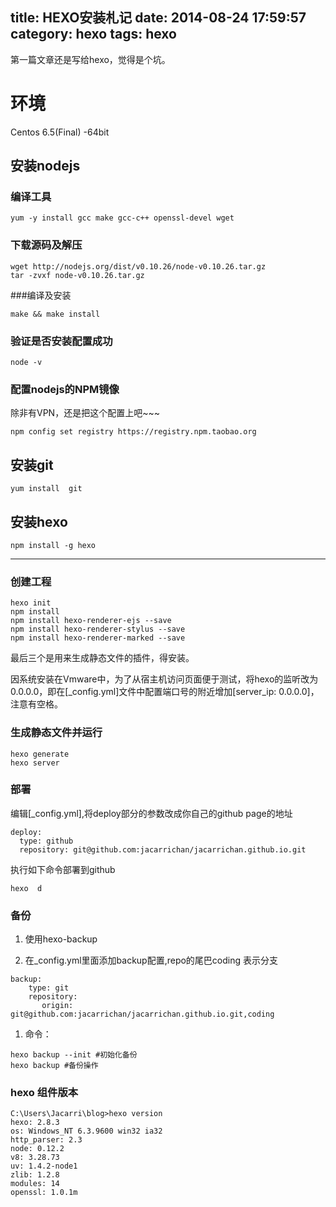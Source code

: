 title: HEXO安装札记
date: 2014-08-24 17:59:57
category: hexo
tags: hexo
---
第一篇文章还是写给hexo，觉得是个坑。



	   
	   
# 环境
Centos 6.5(Final) -64bit

## 安装nodejs 
### 编译工具
```
yum -y install gcc make gcc-c++ openssl-devel wget
```
### 下载源码及解压
```
wget http://nodejs.org/dist/v0.10.26/node-v0.10.26.tar.gz
tar -zvxf node-v0.10.26.tar.gz
```
###编译及安装
```
make && make install
```
### 验证是否安装配置成功
```
node -v   
```
### 配置nodejs的NPM镜像
除非有VPN，还是把这个配置上吧~~~   

```
npm config set registry https://registry.npm.taobao.org 
```

## 安装git
```
yum install  git
```

## 安装hexo

```
npm install -g hexo
```

-------------------



### 创建工程
```
hexo init
npm install 
npm install hexo-renderer-ejs --save
npm install hexo-renderer-stylus --save
npm install hexo-renderer-marked --save
```
最后三个是用来生成静态文件的插件，得安装。          



因系统安装在Vmware中，为了从宿主机访问页面便于测试，将hexo的监听改为0.0.0.0，即在[_config.yml]文件中配置端口号的附近增加[server_ip: 0.0.0.0]，注意有空格。   

### 生成静态文件并运行
```
hexo generate
hexo server
```


### 部署
编辑[_config.yml],将deploy部分的参数改成你自己的github page的地址   

```
deploy:
  type: github
  repository: git@github.com:jacarrichan/jacarrichan.github.io.git
```

执行如下命令部署到github      

```
hexo  d
```

### 备份 
1. 使用hexo-backup

1. 在_config.yml里面添加backup配置,repo的尾巴coding 表示分支


```
backup:
    type: git
    repository:
       origin: git@github.com:jacarrichan/jacarrichan.github.io.git,coding
```

1. 命令：

```
hexo backup --init #初始化备份 
hexo backup #备份操作 
```

### hexo 组件版本

```
C:\Users\Jacarri\blog>hexo version
hexo: 2.8.3
os: Windows_NT 6.3.9600 win32 ia32
http_parser: 2.3
node: 0.12.2
v8: 3.28.73
uv: 1.4.2-node1
zlib: 1.2.8
modules: 14
openssl: 1.0.1m
```
